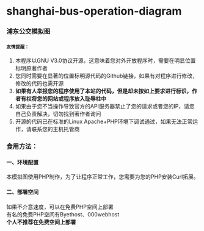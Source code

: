 # shanghai-bus-operation-diagram
### 浦东公交模拟图
#### `友情提醒：`
  1.  本程序以GNU V3.0协议开源，这意味着您对外开放程序时，需要在明显位置标明原著作者
  2.  您同时需要在显著的位置标明源代码的Github链接，如果有对程序进行修改，修改的代码也需开源
  3.  <b>如果有人举报您的程序使用了本站的代码，但是却未按如上要求进行标识，作者有权将您的网站或程序放入耻辱柱中</b>
  4.  如果由于您不当操作导致官方的API服务器禁止了您的请求或者您的IP，请您自己负责解决，切勿找到著作者询问
  5.  开源的代码已在标准的Linux Apache+PHP环境下调试通过，如果无法正常运作，请联系您的主机托管商
### 食用方法：
#### 一、环境配置
本模拟图使用PHP制作，为了让程序正常工作，您需要为您的PHP安装Curl拓展。
#### 二、部署空间
如果不介意速度，可以在免费PHP空间上部署<br/>
有名的免费PHP空间有Byethost、000webhost<br/>
**个人不推荐在免费空间上部署**

